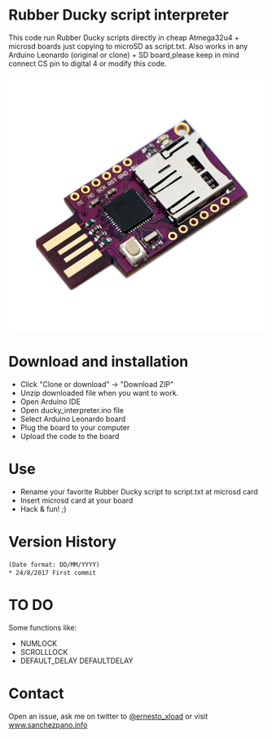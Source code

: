 Rubber Ducky script interpreter
===============================
 
This code run Rubber Ducky scripts directly in cheap Atmega32u4 + microsd boards just copying to microSD as script.txt.
Also works in any Arduino Leonardo (original or clone) + SD board,please keep in mind connect CS pin to digital 4 or modify this code.

![Atmega32u4 + microsd board](board1.jpg)

Download and installation
=========================
- Click "Clone or download" -> "Download ZIP"
- Unzip downloaded file when you want to work.
- Open Arduino IDE
- Open ducky_interpreter.ino file
- Select Arduino Leonardo board
- Plug the board to your computer
- Upload the code to the board

Use
===
- Rename your favorite Rubber Ducky script to script.txt at microsd card
- Insert microsd card at your board
- Hack & fun! ;)

Version History
===============
```
(Date format: DD/MM/YYYY)
* 24/8/2017 First commit

```

TO DO
=====
Some functions like:
- NUMLOCK
- SCROLLLOCK
- DEFAULT_DELAY DEFAULTDELAY

Contact
=======
Open an issue, ask me on twitter to [@ernesto_xload](http://www.twitter.com/ernesto_xload/) or visit www.sanchezpano.info
